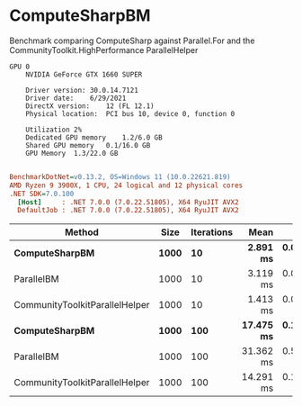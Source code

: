 # ComputeSharpBM
Benchmark comparing ComputeSharp against Parallel.For and the CommunityToolkit.HighPerformance ParallelHelper

```
GPU 0
	NVIDIA GeForce GTX 1660 SUPER

	Driver version:	30.0.14.7121
	Driver date:	6/29/2021
	DirectX version:	12 (FL 12.1)
	Physical location:	PCI bus 10, device 0, function 0

	Utilization	2%
	Dedicated GPU memory	1.2/6.0 GB
	Shared GPU memory	0.1/16.0 GB
	GPU Memory	1.3/22.0 GB
```

``` ini

BenchmarkDotNet=v0.13.2, OS=Windows 11 (10.0.22621.819)
AMD Ryzen 9 3900X, 1 CPU, 24 logical and 12 physical cores
.NET SDK=7.0.100
  [Host]     : .NET 7.0.0 (7.0.22.51805), X64 RyuJIT AVX2
  DefaultJob : .NET 7.0.0 (7.0.22.51805), X64 RyuJIT AVX2


```
|                         Method | Size | Iterations |      Mean |     Error |    StdDev |    Gen0 | Allocated |
|------------------------------- |----- |----------- |----------:|----------:|----------:|--------:|----------:|
|                 **ComputeSharpBM** | **1000** |         **10** |  **2.891 ms** | **0.0502 ms** | **0.0493 ms** |       **-** |  **11.23 KB** |
|                     ParallelBM | 1000 |         10 |  3.119 ms | 0.0600 ms | 0.0800 ms |  7.8125 |   62.9 KB |
| CommunityToolkitParallelHelper | 1000 |         10 |  1.413 ms | 0.0083 ms | 0.0077 ms |  3.9063 |  42.73 KB |
|                 **ComputeSharpBM** | **1000** |        **100** | **17.475 ms** | **0.1081 ms** | **0.1011 ms** |       **-** |  **11.24 KB** |
|                     ParallelBM | 1000 |        100 | 31.362 ms | 0.5134 ms | 1.1692 ms |       - | 629.53 KB |
| CommunityToolkitParallelHelper | 1000 |        100 | 14.291 ms | 0.1626 ms | 0.1521 ms | 46.8750 | 426.34 KB |
